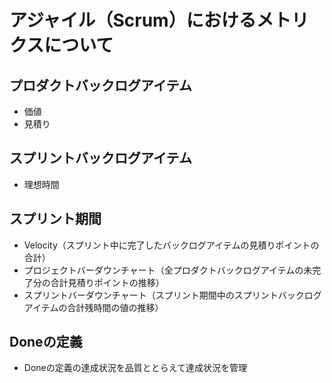 # アジャイル（Scrum）におけるメトリクスについて

## プロダクトバックログアイテム

* 価値
* 見積り

## スプリントバックログアイテム

* 理想時間

## スプリント期間

* Velocity（スプリント中に完了したバックログアイテムの見積りポイントの合計）
* プロジェクトバーダウンチャート（全プロダクトバックログアイテムの未完了分の合計見積りポイントの推移）
* スプリントバーダウンチャート（スプリント期間中のスプリントバックログアイテムの合計残時間の値の推移）
 
## Doneの定義

* Doneの定義の達成状況を品質ととらえて達成状況を管理


